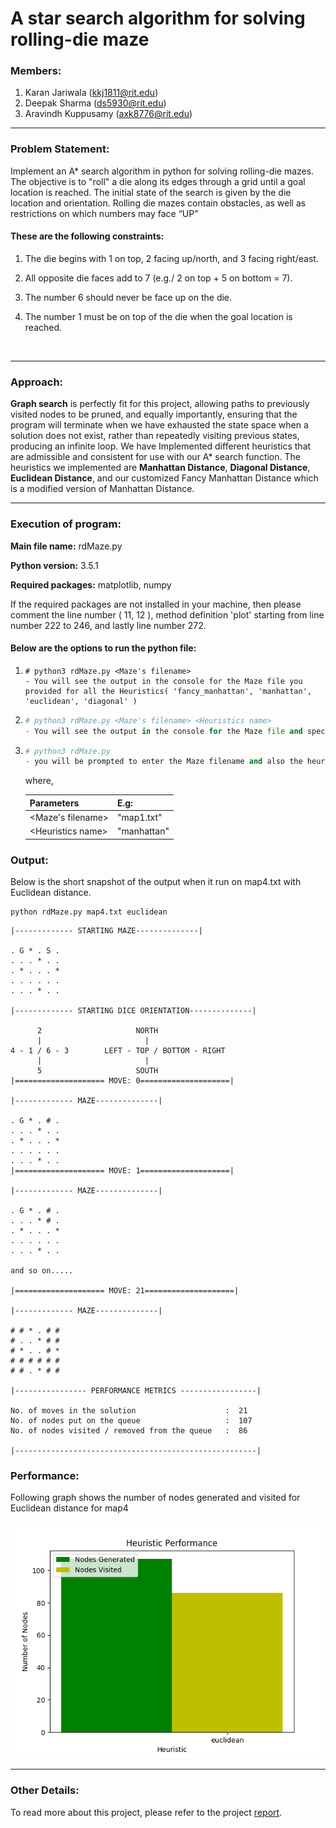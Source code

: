 # A star search algorithm for solving rolling-die maze

### Members:

1. Karan Jariwala (kkj1811@rit.edu)
2. Deepak Sharma (ds5930@rit.edu)
3. Aravindh Kuppusamy (axk8776@rit.edu)

------

### Problem Statement:

Implement an A* search algorithm in python for solving rolling-die mazes. The objective is to "roll" a die along its edges through a grid until a goal location is reached. The initial state of the search is given by the die location and orientation. Rolling die mazes contain obstacles, as well as restrictions on which numbers may face “UP”

#### These are the following constraints:

1. The die begins with 1 on top, 2 facing up/north, and 3 facing right/east.

2. All opposite die faces add to 7 (e.g./ 2 on top + 5 on bottom = 7).

3. The number 6 should never be face up on the die.

4. The number 1 must be on top of the die when the goal location is reached.

   ​

------

### Approach:

**Graph search** is perfectly fit for this project, allowing paths to previously visited nodes to be pruned, and equally importantly, ensuring that the program will terminate when we have exhausted the state space when a solution does not exist, rather than repeatedly visiting previous states, producing an infinite loop. We have Implemented different heuristics that are admissible and consistent for use with our A* search function. The heuristics we implemented are **Manhattan Distance**, **Diagonal Distance**, **Euclidean Distance**, and our customized Fancy Manhattan Distance which is a modified version of Manhattan Distance.

------

### Execution of program:

**Main file name:** rdMaze.py

**Python version:** 3.5.1

**Required packages:** matplotlib, numpy

If the required packages are not installed in your machine, then please comment the line number ( 11, 12 ), method definition 'plot' starting from line number 222 to 246, and lastly line number 272.

#### Below are the options to run the python file:

1. ```shell
   # python3 rdMaze.py <Maze's filename>
   - You will see the output in the console for the Maze file you provided for all the Heuristics( 'fancy_manhattan', 'manhattan', 'euclidean', 'diagonal' )
   ```

2. ```python
   # python3 rdMaze.py <Maze's filename> <Heuristics name>
   - You will see the output in the console for the Maze file and specific Heuristics you provided.
   ```

3. ```python
   # python3 rdMaze.py
   - you will be prompted to enter the Maze filename and also the heuristics you want to use in A* search. And you will see the output in the console for the Maze file and specific Heuristics you provided.
   ```

   
   where,

   | Parameters          | E.g:        |
   | ------------------- | ----------- |
   | <Maze's filename>   | "map1.txt"  |
   | \<Heuristics name\> | "manhattan" |



### Output:

Below is the short snapshot of the output when it run on map4.txt with Euclidean distance.

```shell
python rdMaze.py map4.txt euclidean
```

```shell
|------------- STARTING MAZE--------------|

. G * . S . 
. . . * . . 
. * . . . * 
. . . . . . 
. . . * . . 

|------------- STARTING DICE ORIENTATION--------------|

      2			            NORTH
      |	 	 	              |
4 - 1 / 6 - 3		 LEFT - TOP / BOTTOM - RIGHT
      |	 	 	              |
      5			            SOUTH
|==================== MOVE: 0====================|

|------------- MAZE--------------|

. G * . # . 
. . . * . . 
. * . . . * 
. . . . . . 
. . . * . . 
|==================== MOVE: 1====================|

|------------- MAZE--------------|

. G * . # . 
. . . * # . 
. * . . . * 
. . . . . . 
. . . * . . 

and so on.....

|==================== MOVE: 21====================|

|------------- MAZE--------------|

# # * . # # 
# . . * # # 
# * . . # * 
# # # # # # 
# # . * # # 

|---------------- PERFORMANCE METRICS -----------------|

No. of moves in the solution                    :  21
No. of nodes put on the queue                   :  107
No. of nodes visited / removed from the queue   :  86

|------------------------------------------------------|
```

### Performance:

Following graph shows the number of nodes generated and visited for Euclidean distance for map4

![](https://github.com/karan6181/AStarSearchAlgorithm/blob/master/Output_Map4/Euclidean.png)

------

### Other Details:

To read more about this project, please refer to the project [report](https://github.com/karan6181/AStarSearchAlgorithm/blob/master/Report/project01_axk8776_ds5930_kkj1811.pdf).
